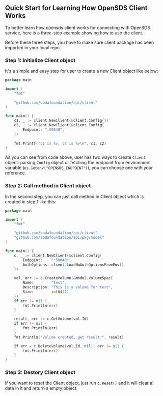 ## Quick Start for Learning How OpenSDS Client Works

To better learn how opensds client works for connecting with OpenSDS service,
here is a three-step example showing how to use the client.

Before these three steps, you have to make sure client package has been imported
in your local repo.

### Step 1: Initialize Client object
It's a simple and easy step for user to create a new Client object like below:
```go
package main

import (
	"fmt"
	
	"github.com/sodafoundation/api/client"
)

func main() {
	c1, _ := client.NewClient(&client.Config{})
	c2, _ := client.NewClient(&client.Config{
		Endpoint: ":50040",
	})
	
	fmt.Printf("c1 is %v, c2 is %v\n", c1, c2)
}
```
As you can see from code above, user has two ways to create ```Client``` object:
parsing ```Config``` object or fetching the endpoint from environment variable
(```os.Getenv("OPENSDS_ENDPOINT")```), you can choose one with your reference.

### Step 2: Call method in Client object
In the second step, you can just call method in Client object which is created
in step 1 like this:
```go
package main

import (
	"fmt"

	"github.com/sodafoundation/api/client"
	"github.com/sodafoundation/api/pkg/model"
)

func main() {
	c, _ := client.NewClient(&client.Config{
		Endpoint:    ":50040",
		AuthOptions: client.LoadNoAuthOptionsFromEnv(),
	})

	vol, err := c.CreateVolume(&model.VolumeSpec{
		Name:        "test",
		Description: "This is a volume for test",
		Size:        int64(1),
	})
	if err != nil {
		fmt.Println(err)
	}

	result, err := c.GetVolume(vol.Id)
	if err != nil {
		fmt.Println(err)
	}
	fmt.Println("Volume created, get result:", result)

	if err = c.DeleteVolume(vol.Id, nil); err != nil {
		fmt.Println(err)
	}
}
```

### Step 3: Destory Client object
If you want to reset the Client object, just run ```c.Reset()``` and it will
clear all data in it and return a empty object.
